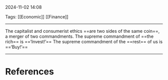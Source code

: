 2024-11-02 14:08

Tags: [[Economic]] [[Finance]]

---

The capitalist and consumerist ethics ==are two sides of the same coin==, a merger of two commandments. The supreme commandment of ==the rich== is ==‘Invest!’== The supreme commandment of the ==rest== of us is ==‘Buy!’==

---
# References